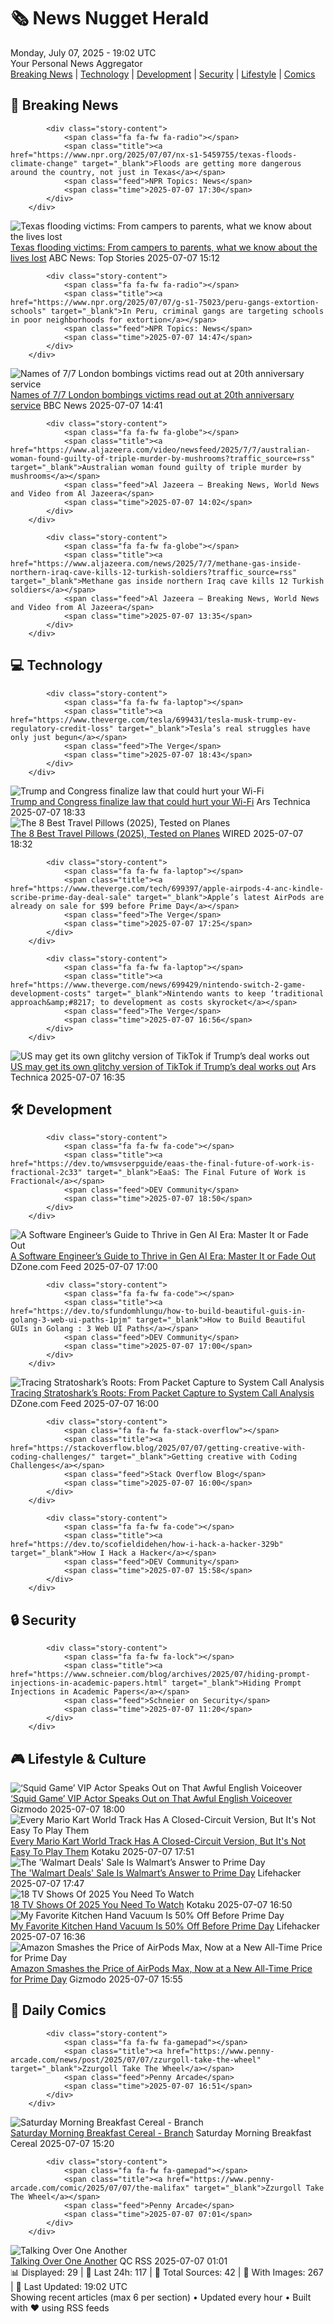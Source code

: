<!-- Processing 54 RSS feeds at 2025-07-07 19:02:07 UTC -->
<!-- Processing: XKCD -->
<!-- Processing: Saturday Morning Breakfast Cereal -->
<!-- Processing: Penny Arcade -->
<!-- Processing: Dilbert -->
<!-- Processing: Cyanide & Happiness -->
<!-- Processing: Dinosaur Comics -->
<!-- Processing: CNN Top Stories -->
<!-- Processing: BBC World News -->
<!-- Processing: CBC News -->
<!-- Error processing https://rss.cbc.ca/lineup/topstories.xml: The read operation timed out -->
<!-- Processing: Reuters Top News -->
<!-- Processing: Reuters World News -->
<!-- Processing: Associated Press Breaking -->
<!-- Processing: NBC News Breaking -->
<!-- Processing: Sky News World -->
<!-- Processing: The Verge -->
<!-- Processing: Ars Technica -->
<!-- Processing: WIRED -->
<!-- Processing: Dev.to -->
<!-- Processing: Phoronix Linux News -->
<!-- Processing: It's FOSS -->
<!-- Processing: Linux.com -->
<!-- Processing: Red Hat Blog -->
<!-- Processing: Ubuntu Blog -->
<!-- Processing: GitHub Blog -->
<!-- Processing: Martin Fowler -->
<!-- Processing: The Pragmatic Engineer -->
<!-- Generated 7 new posts out of 26 feeds processed -->
<div class="newspaper-header">
    <h1 class="newspaper-title">🗞️ News Nugget Herald</h1>
    <div class="newspaper-date">Monday, July 07, 2025 - 19:02 UTC</div>
    <div class="newspaper-subtitle">Your Personal News Aggregator</div>
</div>

<div class="newspaper-nav">
    <a href="#breaking">Breaking News</a> |
    <a href="#tech">Technology</a> |
    <a href="#dev">Development</a> |
    <a href="#security">Security</a> |
    <a href="#lifestyle">Lifestyle</a> |
    <a href="#webcomics">Comics</a>
</div>

<div class="news-section breaking-news" id="breaking">
<h2 class="section-header">🚨 Breaking News</h2>
<div class="stories-container">
<div class="story">
            
            <div class="story-content">
                <span class="fa fa-fw fa-radio"></span>
                <span class="title"><a href="https://www.npr.org/2025/07/07/nx-s1-5459755/texas-floods-climate-change" target="_blank">Floods are getting more dangerous around the country, not just in Texas</a></span>
                <span class="feed">NPR Topics: News</span>
                <span class="time">2025-07-07 17:30</span>
            </div>
        </div>
<div class="story">
            <img src="https://s.abcnews.com/images/US/Julian-Ryan-ht-gmh-250707_1751892383666_hpMain_2_4x3t_384.jpg" alt="Texas flooding victims: From campers to parents, what we know about the lives lost" class="story-image" loading="lazy" onerror="this.style.display='none'">
            <div class="story-content">
                <span class="fa fa-fw fa-tv"></span>
                <span class="title"><a href="https://abcnews.go.com/US/texas-flooding-victims-young-campers-dad-saving-family/story?id=123531643" target="_blank">Texas flooding victims: From campers to parents, what we know about the lives lost</a></span>
                <span class="feed">ABC News: Top Stories</span>
                <span class="time">2025-07-07 15:12</span>
            </div>
        </div>
<div class="story">
            
            <div class="story-content">
                <span class="fa fa-fw fa-radio"></span>
                <span class="title"><a href="https://www.npr.org/2025/07/07/g-s1-75023/peru-gangs-extortion-schools" target="_blank">In Peru, criminal gangs are targeting schools in poor neighborhoods for extortion</a></span>
                <span class="feed">NPR Topics: News</span>
                <span class="time">2025-07-07 14:47</span>
            </div>
        </div>
<div class="story">
            <img src="https://ichef.bbci.co.uk/ace/standard/240/cpsprodpb/9013/live/da2e87a0-5b27-11f0-960d-e9f1088a89fe.jpg" alt="Names of 7/7 London bombings victims read out at 20th anniversary service" class="story-image" loading="lazy" onerror="this.style.display='none'">
            <div class="story-content">
                <span class="fa fa-fw fa-flag"></span>
                <span class="title"><a href="https://www.bbc.com/news/articles/cq53jqg2y90o" target="_blank">Names of 7/7 London bombings victims read out at 20th anniversary service</a></span>
                <span class="feed">BBC News</span>
                <span class="time">2025-07-07 14:41</span>
            </div>
        </div>
<div class="story">
            
            <div class="story-content">
                <span class="fa fa-fw fa-globe"></span>
                <span class="title"><a href="https://www.aljazeera.com/video/newsfeed/2025/7/7/australian-woman-found-guilty-of-triple-murder-by-mushrooms?traffic_source=rss" target="_blank">Australian woman found guilty of triple murder by mushrooms</a></span>
                <span class="feed">Al Jazeera – Breaking News, World News and Video from Al Jazeera</span>
                <span class="time">2025-07-07 14:02</span>
            </div>
        </div>
<div class="story">
            
            <div class="story-content">
                <span class="fa fa-fw fa-globe"></span>
                <span class="title"><a href="https://www.aljazeera.com/news/2025/7/7/methane-gas-inside-northern-iraq-cave-kills-12-turkish-soldiers?traffic_source=rss" target="_blank">Methane gas inside northern Iraq cave kills 12 Turkish soldiers</a></span>
                <span class="feed">Al Jazeera – Breaking News, World News and Video from Al Jazeera</span>
                <span class="time">2025-07-07 13:35</span>
            </div>
        </div>
</div>
</div>
<div class="news-section tech-news" id="tech">
<h2 class="section-header">💻 Technology</h2>
<div class="stories-container">
<div class="story">
            
            <div class="story-content">
                <span class="fa fa-fw fa-laptop"></span>
                <span class="title"><a href="https://www.theverge.com/tesla/699431/tesla-musk-trump-ev-regulatory-credit-loss" target="_blank">Tesla’s real struggles have only just begun</a></span>
                <span class="feed">The Verge</span>
                <span class="time">2025-07-07 18:43</span>
            </div>
        </div>
<div class="story">
            <img src="https://cdn.arstechnica.net/wp-content/uploads/2025/07/wi-fi-data-500x500-1751912395.jpg" alt="Trump and Congress finalize law that could hurt your Wi-Fi" class="story-image" loading="lazy" onerror="this.style.display='none'">
            <div class="story-content">
                <span class="fa fa-fw fa-cog"></span>
                <span class="title"><a href="https://arstechnica.com/tech-policy/2025/07/trump-and-congress-finalize-law-that-could-hurt-your-wi-fi/" target="_blank">Trump and Congress finalize law that could hurt your Wi-Fi</a></span>
                <span class="feed">Ars Technica</span>
                <span class="time">2025-07-07 18:33</span>
            </div>
        </div>
<div class="story">
            <img src="https://media.wired.com/photos/6868459c94d1a2a9fc3ffc3d/master/pass/Best%20Travel%20Pillows_.png" alt="The 8 Best Travel Pillows (2025), Tested on Planes" class="story-image" loading="lazy" onerror="this.style.display='none'">
            <div class="story-content">
                <span class="fa fa-fw fa-bolt"></span>
                <span class="title"><a href="https://www.wired.com/gallery/best-travel-pillows/" target="_blank">The 8 Best Travel Pillows (2025), Tested on Planes</a></span>
                <span class="feed">WIRED</span>
                <span class="time">2025-07-07 18:32</span>
            </div>
        </div>
<div class="story">
            
            <div class="story-content">
                <span class="fa fa-fw fa-laptop"></span>
                <span class="title"><a href="https://www.theverge.com/tech/699397/apple-airpods-4-anc-kindle-scribe-prime-day-deal-sale" target="_blank">Apple’s latest AirPods are already on sale for $99 before Prime Day</a></span>
                <span class="feed">The Verge</span>
                <span class="time">2025-07-07 17:25</span>
            </div>
        </div>
<div class="story">
            
            <div class="story-content">
                <span class="fa fa-fw fa-laptop"></span>
                <span class="title"><a href="https://www.theverge.com/news/699429/nintendo-switch-2-game-development-costs" target="_blank">Nintendo wants to keep ‘traditional approach&amp;#8217; to development as costs skyrocket</a></span>
                <span class="feed">The Verge</span>
                <span class="time">2025-07-07 16:56</span>
            </div>
        </div>
<div class="story">
            <img src="https://cdn.arstechnica.net/wp-content/uploads/2025/07/GettyImages-2208643167-500x500-1751904265.jpg" alt="US may get its own glitchy version of TikTok if Trump’s deal works out" class="story-image" loading="lazy" onerror="this.style.display='none'">
            <div class="story-content">
                <span class="fa fa-fw fa-cog"></span>
                <span class="title"><a href="https://arstechnica.com/tech-policy/2025/07/trumps-shaky-plan-to-save-tiktok-may-push-users-to-buggy-version-of-app/" target="_blank">US may get its own glitchy version of TikTok if Trump’s deal works out</a></span>
                <span class="feed">Ars Technica</span>
                <span class="time">2025-07-07 16:35</span>
            </div>
        </div>
</div>
</div>
<div class="news-section dev-news" id="dev">
<h2 class="section-header">🛠️ Development</h2>
<div class="stories-container">
<div class="story">
            
            <div class="story-content">
                <span class="fa fa-fw fa-code"></span>
                <span class="title"><a href="https://dev.to/wmsvserpguide/eaas-the-final-future-of-work-is-fractional-2c33" target="_blank">EaaS: The Final Future of Work is Fractional</a></span>
                <span class="feed">DEV Community</span>
                <span class="time">2025-07-07 18:50</span>
            </div>
        </div>
<div class="story">
            <img src="https://dz2cdn1.dzone.com/thumbnail?fid=18493942&w=600" alt="A Software Engineer’s Guide to Thrive in Gen AI Era: Master It or Fade Out" class="story-image" loading="lazy" onerror="this.style.display='none'">
            <div class="story-content">
                <span class="fa fa-fw fa-newspaper"></span>
                <span class="title"><a href="https://dzone.com/articles/a-software-engineers-guide-to-thrive-in-gen-ai-era" target="_blank">A Software Engineer’s Guide to Thrive in Gen AI Era: Master It or Fade Out</a></span>
                <span class="feed">DZone.com Feed</span>
                <span class="time">2025-07-07 17:00</span>
            </div>
        </div>
<div class="story">
            
            <div class="story-content">
                <span class="fa fa-fw fa-code"></span>
                <span class="title"><a href="https://dev.to/sfundomhlungu/how-to-build-beautiful-guis-in-golang-3-web-ui-paths-1pjm" target="_blank">How to Build Beautiful GUIs in Golang : 3 Web UI Paths</a></span>
                <span class="feed">DEV Community</span>
                <span class="time">2025-07-07 17:00</span>
            </div>
        </div>
<div class="story">
            <img src="https://dz2cdn1.dzone.com/thumbnail?fid=18493921&w=600" alt="Tracing Stratoshark’s Roots: From Packet Capture to System Call Analysis" class="story-image" loading="lazy" onerror="this.style.display='none'">
            <div class="story-content">
                <span class="fa fa-fw fa-newspaper"></span>
                <span class="title"><a href="https://dzone.com/articles/stratoshark-packet-capture-to-system-call-analysis" target="_blank">Tracing Stratoshark’s Roots: From Packet Capture to System Call Analysis</a></span>
                <span class="feed">DZone.com Feed</span>
                <span class="time">2025-07-07 16:00</span>
            </div>
        </div>
<div class="story">
            
            <div class="story-content">
                <span class="fa fa-fw fa-stack-overflow"></span>
                <span class="title"><a href="https://stackoverflow.blog/2025/07/07/getting-creative-with-coding-challenges/" target="_blank">Getting creative with Coding Challenges</a></span>
                <span class="feed">Stack Overflow Blog</span>
                <span class="time">2025-07-07 16:00</span>
            </div>
        </div>
<div class="story">
            
            <div class="story-content">
                <span class="fa fa-fw fa-code"></span>
                <span class="title"><a href="https://dev.to/scofieldidehen/how-i-hack-a-hacker-329b" target="_blank">How I Hack a Hacker</a></span>
                <span class="feed">DEV Community</span>
                <span class="time">2025-07-07 15:58</span>
            </div>
        </div>
</div>
</div>
<div class="news-section security-news" id="security">
<h2 class="section-header">🔒 Security</h2>
<div class="stories-container">
<div class="story">
            
            <div class="story-content">
                <span class="fa fa-fw fa-lock"></span>
                <span class="title"><a href="https://www.schneier.com/blog/archives/2025/07/hiding-prompt-injections-in-academic-papers.html" target="_blank">Hiding Prompt Injections in Academic Papers</a></span>
                <span class="feed">Schneier on Security</span>
                <span class="time">2025-07-07 11:20</span>
            </div>
        </div>
</div>
</div>
<div class="news-section lifestyle-news" id="lifestyle">
<h2 class="section-header">🎮 Lifestyle & Culture</h2>
<div class="stories-container">
<div class="story">
            <img src="https://gizmodo.com/app/uploads/2025/07/SquidVIPs.jpg" alt="‘Squid Game’ VIP Actor Speaks Out on That Awful English Voiceover" class="story-image" loading="lazy" onerror="this.style.display='none'">
            <div class="story-content">
                <span class="fa fa-fw fa-computer"></span>
                <span class="title"><a href="https://gizmodo.com/squid-game-season-3-vips-voice-acting-2000625121" target="_blank">‘Squid Game’ VIP Actor Speaks Out on That Awful English Voiceover</a></span>
                <span class="feed">Gizmodo</span>
                <span class="time">2025-07-07 18:00</span>
            </div>
        </div>
<div class="story">
            <img src="https://i.kinja-img.com/image/upload/c_fit,q_80,w_636/812da26c66a39b68b5b6219e6ffd3a8c.jpg" alt="Every Mario Kart World Track Has A Closed-Circuit Version, But It&#x27;s Not Easy To Play Them" class="story-image" loading="lazy" onerror="this.style.display='none'">
            <div class="story-content">
                <span class="fa fa-fw fa-gamepad"></span>
                <span class="title"><a href="https://kotaku.com/mario-kart-world-closed-circuit-play-vs-time-trial-1851785731" target="_blank">Every Mario Kart World Track Has A Closed-Circuit Version, But It&#x27;s Not Easy To Play Them</a></span>
                <span class="feed">Kotaku</span>
                <span class="time">2025-07-07 17:51</span>
            </div>
        </div>
<div class="story">
            <img src="https://lifehacker.com/imagery/articles/01JYF38HFBCFATMGH6QYPQ89VJ/hero-image.png" alt="The &#x27;Walmart Deals&#x27; Sale Is Walmart’s Answer to Prime Day" class="story-image" loading="lazy" onerror="this.style.display='none'">
            <div class="story-content">
                <span class="fa fa-fw fa-life-ring"></span>
                <span class="title"><a href="https://lifehacker.com/money/walmart-deals-sale-prime-day-2025?utm_medium=RSS" target="_blank">The &#x27;Walmart Deals&#x27; Sale Is Walmart’s Answer to Prime Day</a></span>
                <span class="feed">Lifehacker</span>
                <span class="time">2025-07-07 17:47</span>
            </div>
        </div>
<div class="story">
            <img src="https://i.kinja-img.com/image/upload/c_fit,q_80,w_636/c84ca70eaa66c71ef9986ed647851ff4.jpg" alt="18 TV Shows Of 2025 You Need To Watch" class="story-image" loading="lazy" onerror="this.style.display='none'">
            <div class="story-content">
                <span class="fa fa-fw fa-gamepad"></span>
                <span class="title"><a href="https://kotaku.com/andor-severance-black-mirror-daredevil-best-tv-shows-1851779606" target="_blank">18 TV Shows Of 2025 You Need To Watch</a></span>
                <span class="feed">Kotaku</span>
                <span class="time">2025-07-07 16:50</span>
            </div>
        </div>
<div class="story">
            <img src="https://lifehacker.com/imagery/articles/01JZJSCWQFYRSSPP5T20YZH9G1/hero-image.jpg" alt="My Favorite Kitchen Hand Vacuum Is 50% Off Before Prime Day" class="story-image" loading="lazy" onerror="this.style.display='none'">
            <div class="story-content">
                <span class="fa fa-fw fa-life-ring"></span>
                <span class="title"><a href="https://lifehacker.com/food-drink/shark-wandvac-kitchen-hand-vacuum-deal-early-prime-day-2025?utm_medium=RSS" target="_blank">My Favorite Kitchen Hand Vacuum Is 50% Off Before Prime Day</a></span>
                <span class="feed">Lifehacker</span>
                <span class="time">2025-07-07 16:36</span>
            </div>
        </div>
<div class="story">
            <img src="https://gizmodo.com/app/uploads/2024/11/airpods-max-apple.jpg" alt="Amazon Smashes the Price of AirPods Max, Now at a New All-Time Price for Prime Day" class="story-image" loading="lazy" onerror="this.style.display='none'">
            <div class="story-content">
                <span class="fa fa-fw fa-computer"></span>
                <span class="title"><a href="https://gizmodo.com/amazon-smashes-the-price-of-airpods-max-now-at-a-new-all-time-price-for-prime-day-2000625047" target="_blank">Amazon Smashes the Price of AirPods Max, Now at a New All-Time Price for Prime Day</a></span>
                <span class="feed">Gizmodo</span>
                <span class="time">2025-07-07 15:55</span>
            </div>
        </div>
</div>
</div>
<div class="news-section webcomics-section" id="webcomics">
<h2 class="section-header">🎨 Daily Comics</h2>
<div class="stories-container">
<div class="story">
            
            <div class="story-content">
                <span class="fa fa-fw fa-gamepad"></span>
                <span class="title"><a href="https://www.penny-arcade.com/news/post/2025/07/07/zzurgoll-take-the-wheel" target="_blank">Zzurgoll Take The Wheel</a></span>
                <span class="feed">Penny Arcade</span>
                <span class="time">2025-07-07 16:51</span>
            </div>
        </div>
<div class="story">
            <img src="https://www.smbc-comics.com/comics/1751598426-20250707.png" alt="Saturday Morning Breakfast Cereal - Branch" class="story-image" loading="lazy" onerror="this.style.display='none'">
            <div class="story-content">
                <span class="fa fa-fw fa-smile"></span>
                <span class="title"><a href="https://www.smbc-comics.com/comic/branch-2" target="_blank">Saturday Morning Breakfast Cereal - Branch</a></span>
                <span class="feed">Saturday Morning Breakfast Cereal</span>
                <span class="time">2025-07-07 15:20</span>
            </div>
        </div>
<div class="story">
            
            <div class="story-content">
                <span class="fa fa-fw fa-gamepad"></span>
                <span class="title"><a href="https://www.penny-arcade.com/comic/2025/07/07/the-malifax" target="_blank">Zzurgoll Take The Wheel</a></span>
                <span class="feed">Penny Arcade</span>
                <span class="time">2025-07-07 07:01</span>
            </div>
        </div>
<div class="story">
            <img src="http://www.questionablecontent.net/comics/5607.png" alt="Talking Over One Another" class="story-image" loading="lazy" onerror="this.style.display='none'">
            <div class="story-content">
                <span class="fa fa-fw fa-music"></span>
                <span class="title"><a href="http://questionablecontent.net/view.php?comic=5607" target="_blank">Talking Over One Another</a></span>
                <span class="feed">QC RSS</span>
                <span class="time">2025-07-07 01:01</span>
            </div>
        </div>
</div>
</div>

<div class="newspaper-footer">
    <div class="stats">
        📊 Displayed: 29 | 📅 Last 24h: 117 | 📡 Total Sources: 42 | 📸 With Images: 267 |
        🔄 Last Updated: 19:02 UTC
    </div>
    <div class="footer-note">
        Showing recent articles (max 6 per section) • Updated every hour • Built with ❤️ using RSS feeds
    </div>
</div>
